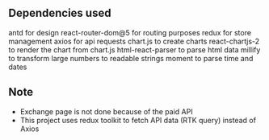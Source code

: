 ## Dependencies used

antd for design
react-router-dom@5 for routing purposes
redux for store management
axios for api requests
chart.js to create charts
react-chartjs-2 to render the chart from chart.js
html-react-parser to parse html data
millify to transform large numbers to readable strings
moment to parse time and dates

## Note

- Exchange page is not done because of the paid API
- This project uses redux toolkit to fetch API data (RTK query) instead of Axios
